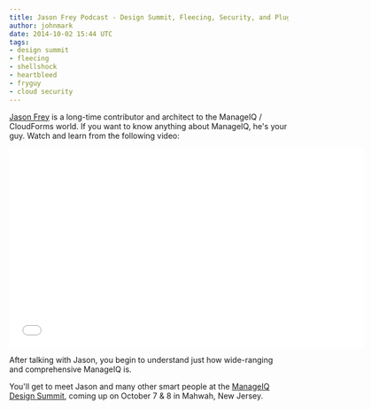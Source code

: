 ```yaml
---
title: Jason Frey Podcast - Design Summit, Fleecing, Security, and Plugability
author: johnmark
date: 2014-10-02 15:44 UTC 
tags: 
- design summit
- fleecing
- shellshock
- heartbleed
- fryguy
- cloud security
---
```


[Jason Frey](http://twitter.com/fryguy9) is a long-time contributor and architect to the ManageIQ / CloudForms world. If you want to know anything about ManageIQ, he's your guy. Watch and learn from the following video:

<iframe width="640" height="360" src="//www.youtube.com/embed/9tmckVK-328" frameborder="0" allowfullscreen></iframe>

After talking with Jason, you begin to understand just how wide-ranging and comprehensive ManageIQ is. 

You'll get to meet Jason and many other smart people at the [ManageIQ Design Summit](http://miqdevsummit14.eventbrite.com/), coming up on October 7 & 8 in Mahwah, New Jersey.
